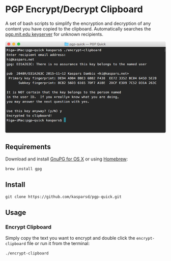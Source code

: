 # PGP Encrypt/Decrypt Clipboard

A set of bash scripts to simplify the encryption and decryption of any content you have copied to the clipboard. Automatically searches the [pgp.mit.edu keyserver](https://pgp.mit.edu/) for unknown recipients.

![Screenshot of the terminal output](screenshot.png)

## Requirements

Download and install [GnuPG for OS X](http://sourceforge.net/p/gpgosx/docu/Download/) or using [Homebrew](http://brew.sh/): 

	brew install gpg

## Install

	git clone https://github.com/kasparsd/pgp-quick.git

## Usage

### Encrypt Clipboard

Simply copy the text you want to encrypt and double click the `encrypt-clipboard` file or run it from the terminal:

	./encrypt-clipboard

